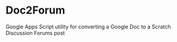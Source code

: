 # Doc2Forum
Google Apps Script utility for converting a Google Doc to a Scratch Discussion Forums post
